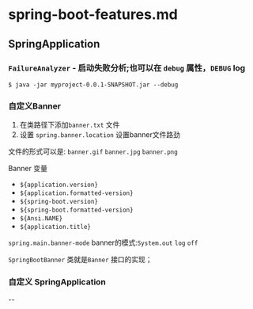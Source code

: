 # spring-boot-features.md

## SpringApplication

### `FailureAnalyzer` - 启动失败分析;也可以在 `debug` 属性，`DEBUG` log  
```
$ java -jar myproject-0.0.1-SNAPSHOT.jar --debug
```

### 自定义Banner
1. 在类路径下添加`banner.txt` 文件
2. 设置 `spring.banner.location` 设置banner文件路劲

文件的形式可以是: `banner.gif` `banner.jpg` `banner.png`

Banner 变量
- `${application.version}`
- `${application.formatted-version}`
- `${spring-boot.version}`
- `${spring-boot.formatted-version}`
- `${Ansi.NAME}` 
- `${application.title}`

`spring.main.banner-mode` banner的模式:`System.out` `log` `off`

`SpringBootBanner` 类就是`Banner` 接口的实现；

### 自定义 SpringApplication


--
